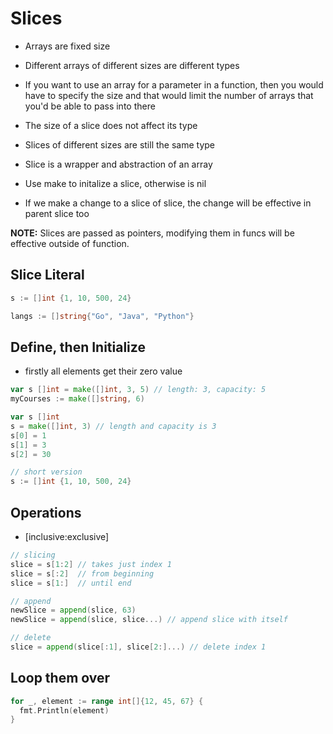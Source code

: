 # Slices

- Arrays are fixed size
- Different arrays of different sizes are different types

- If you want to use an array for a parameter in a function, then you would have
  to specify the size and that would limit the number of arrays that you'd be
  able to pass into there

- The size of a slice does not affect its type
- Slices of different sizes are still the same type

- Slice is a wrapper and abstraction of an array

- Use make to initalize a slice, otherwise is nil

- If we make a change to a slice of slice, the change will be effective in parent slice too

**NOTE:** Slices are passed as pointers, modifying them in funcs will be
effective outside of function.

## Slice Literal

```go
s := []int {1, 10, 500, 24}

langs := []string{"Go", "Java", "Python"}
```


## Define, then Initialize

- firstly all elements get their zero value

```go
var s []int = make([]int, 3, 5) // length: 3, capacity: 5
myCourses := make([]string, 6)

var s []int
s = make([]int, 3) // length and capacity is 3
s[0] = 1
s[1] = 3
s[2] = 30

// short version
s := []int {1, 10, 500, 24}
```

## Operations

- [inclusive:exclusive]

```go
// slicing
slice = s[1:2] // takes just index 1
slice = s[:2]  // from beginning
slice = s[1:]  // until end

// append
newSlice = append(slice, 63)
newSlice = append(slice, slice...) // append slice with itself

// delete
slice = append(slice[:1], slice[2:]...) // delete index 1
```

## Loop them over

```go
for _, element := range int[]{12, 45, 67} {
  fmt.Println(element)  
}
```
